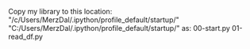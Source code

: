
Copy my library to this location:
"/c/Users/MerzDal/.ipython/profile_default/startup/"
"C:/Users/MerzDal/.ipython/profile_default/startup/"
as:
00-start.py
01-read_df.py
